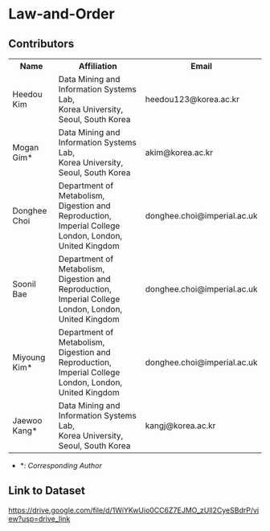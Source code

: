 # Law-and-Order

## Contributors

<table>
	<tr>
		<th>Name</th>		
		<th>Affiliation</th>
		<th>Email</th>
	</tr>
	<tr>
		<td>Heedou Kim</td>		
		<td>Data Mining and Information Systems Lab,<br>Korea University, Seoul, South Korea</td>
		<td>heedou123@korea.ac.kr</td>
	</tr>
  <tr>
		<td>Mogan Gim*</td>		
		<td>Data Mining and Information Systems Lab,<br>Korea University, Seoul, South Korea</td>
		<td>akim@korea.ac.kr</td>
	</tr>
 	<tr>
		<td>Donghee Choi</td>		
		<td>Department of Metabolism, Digestion and Reproduction, <br>Imperial College London, London, United Kingdom</td>
		<td>donghee.choi@imperial.ac.uk</td>
	</tr>
   	<tr>
		<td>Soonil Bae</td>		
		<td>Department of Metabolism, Digestion and Reproduction, <br>Imperial College London, London, United Kingdom</td>
		<td>donghee.choi@imperial.ac.uk</td>
	</tr>
   	<tr>
		<td>Miyoung Kim*</td>		
		<td>Department of Metabolism, Digestion and Reproduction, <br>Imperial College London, London, United Kingdom</td>
		<td>donghee.choi@imperial.ac.uk</td>
	</tr>
	<tr>
		<td>Jaewoo Kang*</td>		
		<td>Data Mining and Information Systems Lab,<br>Korea University, Seoul, South Korea</td>
		<td>kangj@korea.ac.kr</td>
	</tr>
</table>

- &ast;: *Corresponding Author*


## Link to Dataset
https://drive.google.com/file/d/1WiYKwUio0CC6Z7EJMO_zUll2CyeSBdrP/view?usp=drive_link
